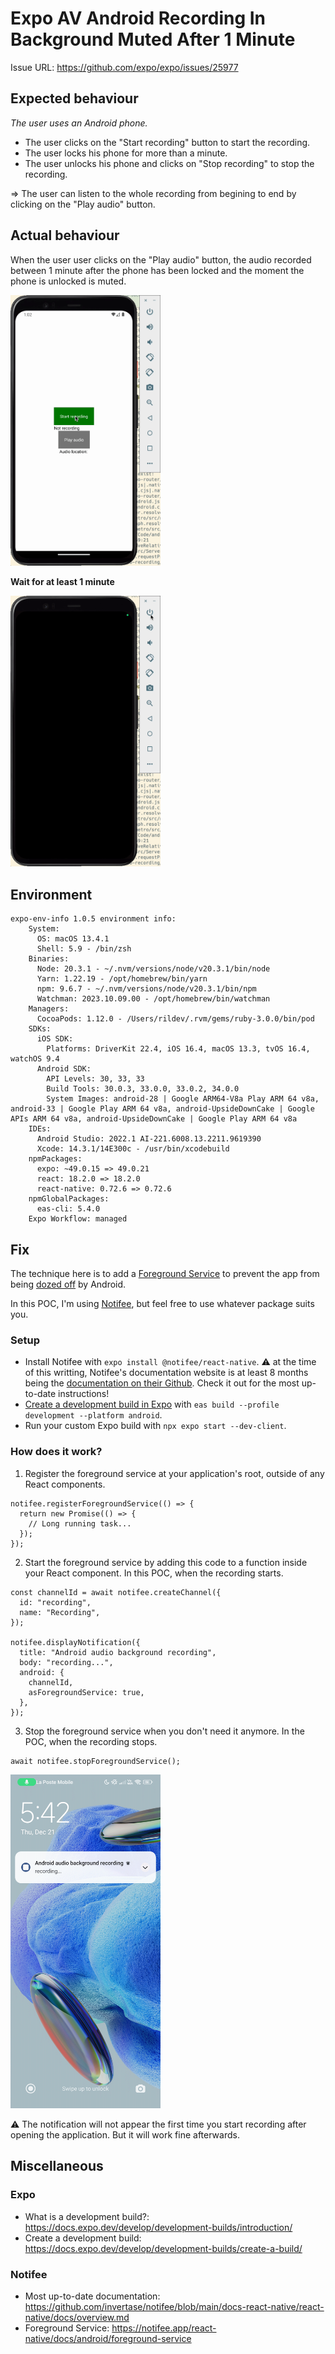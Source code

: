 # Expo AV Android Recording In Background Muted After 1 Minute

Issue URL: https://github.com/expo/expo/issues/25977

## Expected behaviour

_The user uses an Android phone._

- The user clicks on the "Start recording" button to start the recording.
- The user locks his phone for more than a minute.
- The user unlocks his phone and clicks on "Stop recording" to stop the recording.

=> The user can listen to the whole recording from begining to end by clicking on the "Play audio" button.

## Actual behaviour

When the user user clicks on the "Play audio" button, the audio recorded between 1 minute after the phone has been locked and the moment the phone is unlocked is muted.

<img src="./assets/demo-1.gif" width="240"/>

**Wait for at least 1 minute**

<img src="./assets/demo-2.gif" width="240"/>

## Environment

```
expo-env-info 1.0.5 environment info:
    System:
      OS: macOS 13.4.1
      Shell: 5.9 - /bin/zsh
    Binaries:
      Node: 20.3.1 - ~/.nvm/versions/node/v20.3.1/bin/node
      Yarn: 1.22.19 - /opt/homebrew/bin/yarn
      npm: 9.6.7 - ~/.nvm/versions/node/v20.3.1/bin/npm
      Watchman: 2023.10.09.00 - /opt/homebrew/bin/watchman
    Managers:
      CocoaPods: 1.12.0 - /Users/rildev/.rvm/gems/ruby-3.0.0/bin/pod
    SDKs:
      iOS SDK:
        Platforms: DriverKit 22.4, iOS 16.4, macOS 13.3, tvOS 16.4, watchOS 9.4
      Android SDK:
        API Levels: 30, 33, 33
        Build Tools: 30.0.3, 33.0.0, 33.0.2, 34.0.0
        System Images: android-28 | Google ARM64-V8a Play ARM 64 v8a, android-33 | Google Play ARM 64 v8a, android-UpsideDownCake | Google APIs ARM 64 v8a, android-UpsideDownCake | Google Play ARM 64 v8a
    IDEs:
      Android Studio: 2022.1 AI-221.6008.13.2211.9619390
      Xcode: 14.3.1/14E300c - /usr/bin/xcodebuild
    npmPackages:
      expo: ~49.0.15 => 49.0.21
      react: 18.2.0 => 18.2.0
      react-native: 0.72.6 => 0.72.6
    npmGlobalPackages:
      eas-cli: 5.4.0
    Expo Workflow: managed
```

## Fix

The technique here is to add a [Foreground Service](https://developer.android.com/develop/background-work/services/foreground-services) to prevent the app from being [dozed off](https://developer.android.com/training/monitoring-device-state/doze-standby) by Android.

In this POC, I'm using [Notifee](https://notifee.app/), but feel free to use whatever package suits you.

### Setup

- Install Notifee with `expo install @notifee/react-native`. ⚠️ at the time of this writting, Notifee's documentation website is at least 8 months being the [documentation on their Github](https://github.com/invertase/notifee/blob/main/docs-react-native/react-native/docs/overview.md). Check it out for the most up-to-date instructions!
- [Create a development build in Expo](https://docs.expo.dev/develop/development-builds/create-a-build/) with `eas build --profile development --platform android`.
- Run your custom Expo build with `npx expo start --dev-client`.

### How does it work?

1. Register the foreground service at your application's root, outside of any React components.

```
notifee.registerForegroundService(() => {
  return new Promise(() => {
    // Long running task...
  });
});
```

2. Start the foreground service by adding this code to a function inside your React component. In this POC, when the recording starts.

```
const channelId = await notifee.createChannel({
  id: "recording",
  name: "Recording",
});

notifee.displayNotification({
  title: "Android audio background recording",
  body: "recording...",
  android: {
    channelId,
    asForegroundService: true,
  },
});
```

3. Stop the foreground service when you don't need it anymore. In the POC, when the recording stops.

```
await notifee.stopForegroundService();
```

<img src="./assets/demo-3.jpg" width="240"/>

⚠️ The notification will not appear the first time you start recording after opening the application. But it will work fine afterwards.

## Miscellaneous

### Expo

- What is a development build?: https://docs.expo.dev/develop/development-builds/introduction/
- Create a development build: https://docs.expo.dev/develop/development-builds/create-a-build/

### Notifee

- Most up-to-date documentation: https://github.com/invertase/notifee/blob/main/docs-react-native/react-native/docs/overview.md
- Foreground Service: https://notifee.app/react-native/docs/android/foreground-service
